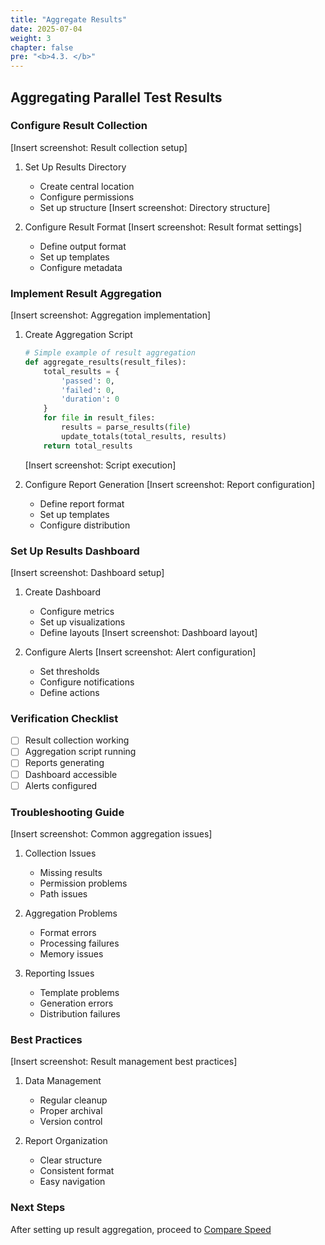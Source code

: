 ```yaml
---
title: "Aggregate Results"
date: 2025-07-04
weight: 3
chapter: false
pre: "<b>4.3. </b>"
---
```


## Aggregating Parallel Test Results

### Configure Result Collection
[Insert screenshot: Result collection setup]
1. Set Up Results Directory
   - Create central location
   - Configure permissions
   - Set up structure
   [Insert screenshot: Directory structure]

2. Configure Result Format
   [Insert screenshot: Result format settings]
   - Define output format
   - Set up templates
   - Configure metadata

### Implement Result Aggregation
[Insert screenshot: Aggregation implementation]
1. Create Aggregation Script
   ```python
   # Simple example of result aggregation
   def aggregate_results(result_files):
       total_results = {
           'passed': 0,
           'failed': 0,
           'duration': 0
       }
       for file in result_files:
           results = parse_results(file)
           update_totals(total_results, results)
       return total_results
   ```
   [Insert screenshot: Script execution]

2. Configure Report Generation
   [Insert screenshot: Report configuration]
   - Define report format
   - Set up templates
   - Configure distribution

### Set Up Results Dashboard
[Insert screenshot: Dashboard setup]
1. Create Dashboard
   - Configure metrics
   - Set up visualizations
   - Define layouts
   [Insert screenshot: Dashboard layout]

2. Configure Alerts
   [Insert screenshot: Alert configuration]
   - Set thresholds
   - Configure notifications
   - Define actions

### Verification Checklist
- [ ] Result collection working
- [ ] Aggregation script running
- [ ] Reports generating
- [ ] Dashboard accessible
- [ ] Alerts configured

### Troubleshooting Guide
[Insert screenshot: Common aggregation issues]
1. Collection Issues
   - Missing results
   - Permission problems
   - Path issues

2. Aggregation Problems
   - Format errors
   - Processing failures
   - Memory issues

3. Reporting Issues
   - Template problems
   - Generation errors
   - Distribution failures

### Best Practices
[Insert screenshot: Result management best practices]
1. Data Management
   - Regular cleanup
   - Proper archival
   - Version control

2. Report Organization
   - Clear structure
   - Consistent format
   - Easy navigation

### Next Steps
After setting up result aggregation, proceed to [Compare Speed](../4.4-compare-speed/)
